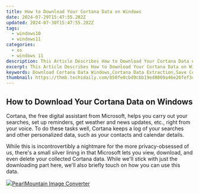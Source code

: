 ```yaml
---
title: How to Download Your Cortana Data on Windows
date: 2024-07-29T15:47:55.282Z
updated: 2024-07-30T15:47:55.282Z
tags:
  - windows10
  - windows11
categories:
  - os
  - windows 11
description: This Article Describes How to Download Your Cortana Data on Windows
excerpt: This Article Describes How to Download Your Cortana Data on Windows
keywords: Download Cortana Data Windows,Cortana Data Extraction,Save Cortana History,Access Cortana Logs,Cortana Data Backup,Restore Cortana Files,Privacy
thumbnail: https://thmb.techidaily.com/b50fe0cbd9cbb19ed8809a46e26fef3c1e35eecf8f5029c9276b28fff4f6f7be.jpg
---
```


## How to Download Your Cortana Data on Windows

 Cortana, the free digital assistant from Microsoft, helps you carry out your searches, set up reminders, get weather and news updates, etc., right from your voice. To do these tasks well, Cortana keeps a log of your searches and other personalized data, such as your contacts and calendar details.

 While this is incontrovertibly a nightmare for the more privacy-obsessed of us, there's a small silver lining in that Microsoft lets you view, download, and even delete your collected Cortana data. While we'll stick with just the downloading part here, we'll also briefly touch on how you can use this data.



<ins class="adsbygoogle"
      style="display:block"
      data-ad-client="ca-pub-7571918770474297"
      data-ad-slot="8358498916"
      data-ad-format="auto"
      data-full-width-responsive="true"></ins>




<!-- affiliate ads begin -->
<a href="https://secure.2checkout.com/order/checkout.php?PRODS=4550420&QTY=1&AFFILIATE=108875&CART=1"><img src="https://www.pearlmountainsoft.com/n_img/product/pic/f_02.jpg" border="0">PearlMountain Image Converter</a>
<!-- affiliate ads end -->